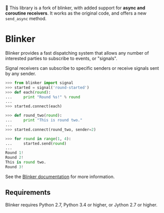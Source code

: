 🍴 This library is a fork of blinker, with added support for
**async and coroutine receivers**.
It works as the original code, and offers a new ``send_async`` method.

# Blinker

Blinker provides a fast dispatching system that allows any number of
interested parties to subscribe to events, or "signals".

Signal receivers can subscribe to specific senders or receive signals
sent by any sender.

```python
>>> from blinker import signal
>>> started = signal('round-started')
>>> def each(round):
...     print "Round %s!" % round
...
>>> started.connect(each)

>>> def round_two(round):
...     print "This is round two."
...
>>> started.connect(round_two, sender=2)

>>> for round in range(1, 4):
...     started.send(round)
...
Round 1!
Round 2!
This is round two.
Round 3!
```

See the [Blinker documentation](https://pythonhosted.org/blinker/) for more information.

## Requirements

Blinker requires Python 2.7, Python 3.4 or higher, or Jython 2.7 or higher.
